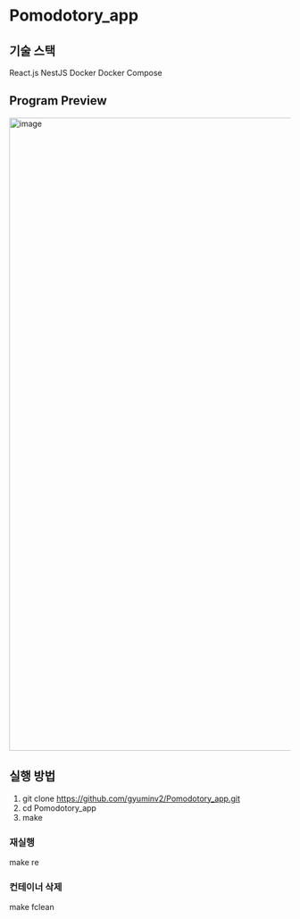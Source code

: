 # Pomodotory_app

## 기술 스택
React.js
NestJS
Docker
Docker Compose

## Program Preview
<img width="1133" alt="image" src="https://github.com/gyuminv2/Pomodotory_app/assets/48640323/0cce58dd-a682-4759-b8e9-43a2df50615a">


## 실행 방법
1. git clone https://github.com/gyuminv2/Pomodotory_app.git
2. cd Pomodotory_app
3. make

### 재실행
make re

### 컨테이너 삭제
make fclean
